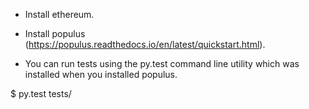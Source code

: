 
 - Install ethereum.

 - Install populus (https://populus.readthedocs.io/en/latest/quickstart.html).

 - You can run tests using the py.test command line utility which was installed when you installed populus.

$ py.test tests/

